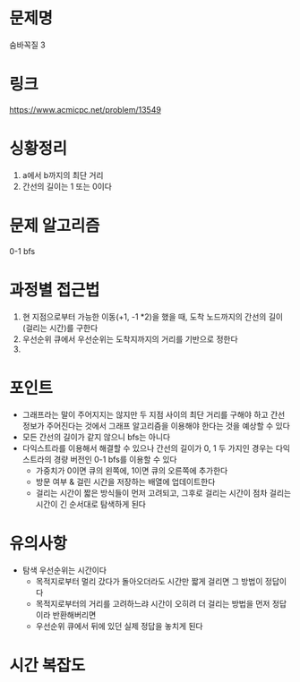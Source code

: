 # 문제명
숨바꼭질 3

# 링크
https://www.acmicpc.net/problem/13549

# 싱황정리
1. a에서 b까지의 최단 거리
2. 간선의 길이는 1 또는 0이다

# 문제 알고리즘
0-1 bfs

# 과정별 접근법
1. 현 지점으로부터 가능한 이동(+1, -1 *2)을 했을 때, 도착 노드까지의 간선의 길이(걸리는 시간)를 구한다
2. 우선순위 큐에서 우선순위는 도착지까지의 거리를 기반으로 정한다
3. 

# 포인트
- 그래프라는 말이 주어지지는 않지만 두 지점 사이의 최단 거리를 구해야 하고 간선 정보가 주어진다는 것에서 그래프 알고리즘을 이용해야 한다는 것을 예상할 수 있다
- 모든 간선의 길이가 같지 않으니 bfs는 아니다
- 다익스트라를 이용해서 해결할 수 있으나 간선의 길이가 0, 1 두 가지인 경우는 다익스트라의 경량 버전인 0-1 bfs를 이용할 수 있다
    - 가중치가 0이면 큐의 왼쪽에, 1이면 큐의 오른쪽에 추가한다
    - 방문 여부 & 걸린 시간을 저장하는 배열에 업데이트한다
    - 걸리는 시간이 짧은 방식들이 먼저 고려되고, 그후로 걸리는 시간이 점차 걸리는 시간이 긴 순서대로 탐색하게 된다

# 유의사항
- 탐색 우선순위는 시간이다
    - 목적지로부터 멀리 갔다가 돌아오더라도 시간만 짧게 걸리면 그 방법이 정답이다
    - 목적지로부터의 거리를 고려하느랴 시간이 오히려 더 걸리는 방법을 먼저 정답이라 반환해버리면
    - 우선순위 큐에서 뒤에 있던 실제 정답을 놓치게 된다

# 시간 복잡도